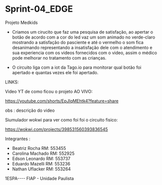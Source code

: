 # Sprint-04_EDGE
Projeto Medkids 


- Criamos um cirucito que faz uma pesquisa de satisfação, ao apertar o botão de acordo com a cor do led vaz um som animado no verde-claro mostrando a satisfação do pasciente e até o vermelho o som fica desanimando representando a insatisfação dele com o atendimento e sua experiencia com os videos fornecidos com o video, assim o médico pode melhorar no tratamento com as crianças.

- O circuito liga com a iot da Tago.io para monitorar qual botão foi apertado e quantas vezes ele foi apertado.


LINKS: 


Video YT de como ficou o projeto AO VIVO: 


https://youtube.com/shorts/EpJlqMEhtk4?feature=share


obs : descrição do video


Siumulador wokwi para ver como foi foi o circuito fisico:


https://wokwi.com/projects/398531560393836545


Integrantes : 


- Beatriz Rocha RM: 553455
- Carolina Machado RM: 552925
- Edson Leonardo RM: 553737
- Eduardo Mazelli RM: 553236
- Nathan Uflacker RM: 553264


1ESPA---- FIAP - Unidade Paulista
